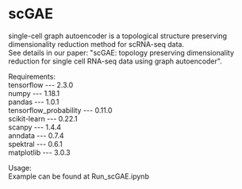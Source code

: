 # scGAE
single-cell graph autoencoder is a topological structure preserving dimensionality reduction method for scRNA-seq data.  
See details in our paper: "scGAE: topology preserving dimensionality reduction for single cell RNA-seq data using graph autoencoder".

Requirements:  
tensorflow --- 2.3.0  
numpy --- 1.18.1  
pandas --- 1.0.1   
tensorflow_probability --- 0.11.0  
scikit-learn --- 0.22.1  
scanpy --- 1.4.4  
anndata --- 0.7.4  
spektral --- 0.6.1  
matplotlib --- 3.0.3  

Usage:  
Example can be found at Run_scGAE.ipynb

